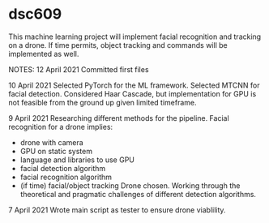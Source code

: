 # dsc609
This machine learning project will implement facial recognition and tracking
on a drone. If time permits, object tracking and commands will be implemented
as well.


NOTES:
12 April 2021
Committed first files

10 April 2021
Selected PyTorch for the ML framework.
Selected MTCNN for facial detection. Considered Haar Cascade, but implementation
for GPU is not feasible from the ground up given limited timeframe.

9 April 2021
Researching different methods for the pipeline.
Facial recognition for a drone implies:
- drone with camera
- GPU on static system
- language and libraries to use GPU
- facial detection algorithm
- facial recognition algorithm
- (if time) facial/object tracking
Drone chosen. Working through the theoretical and pragmatic
challenges of different detection algorithms.

7 April 2021
Wrote main script as tester to ensure drone viablility.
